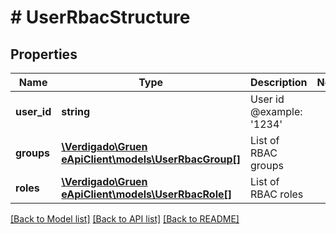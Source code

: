 # # UserRbacStructure

## Properties

Name | Type | Description | Notes
------------ | ------------- | ------------- | -------------
**user_id** | **string** | User id @example: &#39;1234&#39; |
**groups** | [**\Verdigado\Gruen eApiClient\models\UserRbacGroup[]**](UserRbacGroup.md) | List of RBAC groups |
**roles** | [**\Verdigado\Gruen eApiClient\models\UserRbacRole[]**](UserRbacRole.md) | List of RBAC roles |

[[Back to Model list]](../../README.md#models) [[Back to API list]](../../README.md#endpoints) [[Back to README]](../../README.md)
